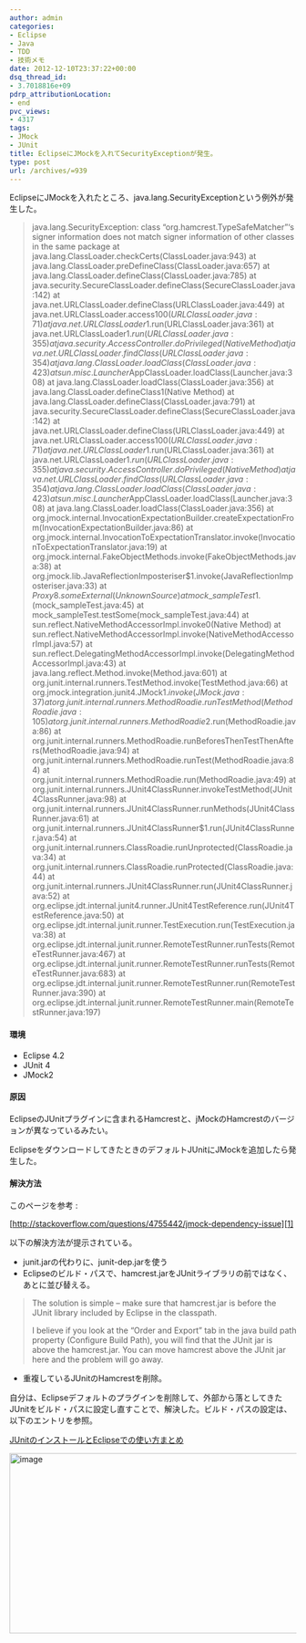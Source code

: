 ```yaml
---
author: admin
categories:
- Eclipse
- Java
- TDD
- 技術メモ
date: 2012-12-10T23:37:22+00:00
dsq_thread_id:
- 3.7018816e+09
pdrp_attributionLocation:
- end
pvc_views:
- 4317
tags:
- JMock
- JUnit
title: EclipseにJMockを入れてSecurityExceptionが発生。
type: post
url: /archives/=939
---
```


EclipseにJMockを入れたところ、java.lang.SecurityExceptionという例外が発生した。

> java.lang.SecurityException: class &#8220;org.hamcrest.TypeSafeMatcher&#8221;&#8216;s signer information does not match signer information of other classes in the same package at java.lang.ClassLoader.checkCerts(ClassLoader.java:943) at java.lang.ClassLoader.preDefineClass(ClassLoader.java:657) at java.lang.ClassLoader.defineClass(ClassLoader.java:785) at java.security.SecureClassLoader.defineClass(SecureClassLoader.java:142) at java.net.URLClassLoader.defineClass(URLClassLoader.java:449) at java.net.URLClassLoader.access$100(URLClassLoader.java:71) at java.net.URLClassLoader$1.run(URLClassLoader.java:361) at java.net.URLClassLoader$1.run(URLClassLoader.java:355) at java.security.AccessController.doPrivileged(Native Method) at java.net.URLClassLoader.findClass(URLClassLoader.java:354) at java.lang.ClassLoader.loadClass(ClassLoader.java:423) at sun.misc.Launcher$AppClassLoader.loadClass(Launcher.java:308) at java.lang.ClassLoader.loadClass(ClassLoader.java:356) at java.lang.ClassLoader.defineClass1(Native Method) at java.lang.ClassLoader.defineClass(ClassLoader.java:791) at java.security.SecureClassLoader.defineClass(SecureClassLoader.java:142) at java.net.URLClassLoader.defineClass(URLClassLoader.java:449) at java.net.URLClassLoader.access$100(URLClassLoader.java:71) at java.net.URLClassLoader$1.run(URLClassLoader.java:361) at java.net.URLClassLoader$1.run(URLClassLoader.java:355) at java.security.AccessController.doPrivileged(Native Method) at java.net.URLClassLoader.findClass(URLClassLoader.java:354) at java.lang.ClassLoader.loadClass(ClassLoader.java:423) at sun.misc.Launcher$AppClassLoader.loadClass(Launcher.java:308) at java.lang.ClassLoader.loadClass(ClassLoader.java:356) at org.jmock.internal.InvocationExpectationBuilder.createExpectationFrom(InvocationExpectationBuilder.java:86) at org.jmock.internal.InvocationToExpectationTranslator.invoke(InvocationToExpectationTranslator.java:19) at org.jmock.internal.FakeObjectMethods.invoke(FakeObjectMethods.java:38) at org.jmock.lib.JavaReflectionImposteriser$1.invoke(JavaReflectionImposteriser.java:33) at $Proxy8.someExternal(Unknown Source) at mock\_sampleTest$1.(mock\_sampleTest.java:45) at mock\_sampleTest.testSome(mock\_sampleTest.java:44) at sun.reflect.NativeMethodAccessorImpl.invoke0(Native Method) at sun.reflect.NativeMethodAccessorImpl.invoke(NativeMethodAccessorImpl.java:57) at sun.reflect.DelegatingMethodAccessorImpl.invoke(DelegatingMethodAccessorImpl.java:43) at java.lang.reflect.Method.invoke(Method.java:601) at org.junit.internal.runners.TestMethod.invoke(TestMethod.java:66) at org.jmock.integration.junit4.JMock$1.invoke(JMock.java:37) at org.junit.internal.runners.MethodRoadie.runTestMethod(MethodRoadie.java:105) at org.junit.internal.runners.MethodRoadie$2.run(MethodRoadie.java:86) at org.junit.internal.runners.MethodRoadie.runBeforesThenTestThenAfters(MethodRoadie.java:94) at org.junit.internal.runners.MethodRoadie.runTest(MethodRoadie.java:84) at org.junit.internal.runners.MethodRoadie.run(MethodRoadie.java:49) at org.junit.internal.runners.JUnit4ClassRunner.invokeTestMethod(JUnit4ClassRunner.java:98) at org.junit.internal.runners.JUnit4ClassRunner.runMethods(JUnit4ClassRunner.java:61) at org.junit.internal.runners.JUnit4ClassRunner$1.run(JUnit4ClassRunner.java:54) at org.junit.internal.runners.ClassRoadie.runUnprotected(ClassRoadie.java:34) at org.junit.internal.runners.ClassRoadie.runProtected(ClassRoadie.java:44) at org.junit.internal.runners.JUnit4ClassRunner.run(JUnit4ClassRunner.java:52) at org.eclipse.jdt.internal.junit4.runner.JUnit4TestReference.run(JUnit4TestReference.java:50) at org.eclipse.jdt.internal.junit.runner.TestExecution.run(TestExecution.java:38) at org.eclipse.jdt.internal.junit.runner.RemoteTestRunner.runTests(RemoteTestRunner.java:467) at org.eclipse.jdt.internal.junit.runner.RemoteTestRunner.runTests(RemoteTestRunner.java:683) at org.eclipse.jdt.internal.junit.runner.RemoteTestRunner.run(RemoteTestRunner.java:390) at org.eclipse.jdt.internal.junit.runner.RemoteTestRunner.main(RemoteTestRunner.java:197)

#### 環境

  * Eclipse 4.2
  * JUnit 4
  * JMock2

#### 原因

EclipseのJUnitプラグインに含まれるHamcrestと、jMockのHamcrestのバージョンが異なっているみたい。

EclipseをダウンロードしてきたときのデフォルトJUnitにJMockを追加したら発生した。

#### 解決方法

このページを参考 :
  
[http://stackoverflow.com/questions/4755442/jmock-dependency-issue][1]

以下の解決方法が提示されている。

  * junit.jarの代わりに、junit-dep.jarを使う
  * Eclipseのビルド・パスで、hamcrest.jarをJUnitライブラリの前ではなく、あとに並び替える。

> The solution is simple &#8211; make sure that hamcrest.jar is before the JUnit library included by Eclipse in the classpath.
> 
> I believe if you look at the &#8220;Order and Export&#8221; tab in the java build path property (Configure Build Path), you will find that the JUnit jar is above the hamcrest.jar. You can move hamcrest above the JUnit jar here and the problem will go away.

  * 重複しているJUnitのHamcrestを削除。

自分は、Eclipseデフォルトのプラグインを削除して、外部から落としてきたJUnitをビルド・パスに設定し直すことで、解決した。ビルド・パスの設定は、以下のエントリを参照。

[JUnitのインストールとEclipseでの使い方まとめ][2]

[<img style="background-image: none; padding-left: 0px; padding-right: 0px; display: inline; padding-top: 0px; border-width: 0px;" title="image" src="http://hmi-me.ciao.jp/wordpress/wp-content/uploads/image_thumb86.png" alt="image" width="571" height="316" border="0" />][3]

<div id="fastlookup_top" style="display: none;">
</div>

 [1]: http://stackoverflow.com/questions/4755442/jmock-dependency-issue "http://stackoverflow.com/questions/4755442/jmock-dependency-issue"
 [2]: http://futurismo.biz/archives/844 "JUnitのインストールとEclipseでの使い方まとめ"
 [3]: http://hmi-me.ciao.jp/wordpress/wp-content/uploads/image86.png